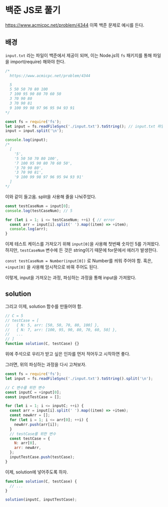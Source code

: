 # 백준 JS로 풀기

https://www.acmicpc.net/problem/4344 이쪽 백준 문제로 예시를 든다.

## 배경

`input.txt` 라는 파일이 백준에서 제공이 되며, 이는 Node.js의 `fs` 패키지를 통해 파일을 import(require) 해와야 한다.

```js
/*
  https://www.acmicpc.net/problem/4344

  5
  5 50 50 70 80 100
  7 100 95 90 80 70 60 50
  3 70 90 80
  3 70 90 81
  9 100 99 98 97 96 95 94 93 91
*/

const fs = require('fs');
let input = fs.readFileSync('./input.txt').toString(); // input.txt 파일에서 가져옴.
input = input.split('\n');

console.log(input);
/*
  [
    '5',
    '5 50 50 70 80 100',
    '7 100 95 90 80 70 60 50',
    '3 70 90 80',
    '3 70 90 81',
    '9 100 99 98 97 96 95 94 93 91'
  ]
*/
```

이와 같이 들고옴. split을 사용해 줄을 나눠주었다.

```js
const testCaseNum = input[0];
console.log(testCaseNum); // 5

for (let i = 1; i <= testCaseNum; ++i) { // error
  const arr = input[i].split(' ').map((item) => +item);
  console.log(arr);
}
```

이제 테스트 케이스를 가져오기 위해 `input[0]`을 사용해 첫번째 숫자인 5를 가져왔다. 하지만, `testCaseNum` 변수에 든 것은 string이기 때문에 for문에서 에러가 발생한다.

`const testCaseNum = Number(input[0])` 로 Number를 씌워 주어야 함. 혹은, `+input[0]` 을 사용해 암시적으로 바꿔 주어도 된다.

이렇게, input을 가져오는 과정, 파싱하는 과정을 통해 input을 가져왔다.

## solution

그리고 이제, solution 함수를 만들어야 함.

```js
// C = 5
// testCase = [
//   { N: 5, arr: [50, 50, 70, 80, 100] },
//   { N: 7, arr: [100, 95, 90, 80, 70, 60, 50] },
//   ...
// ]
function solution(C, testCase) {}
```

위에 주석으로 우리가 받고 싶은 인자를 먼저 적어두고 시작하면 좋다.

그러면, 위의 파싱하는 과정을 다시 고쳐보자.

```js
const fs = require('fs');
let input = fs.readFileSync('./input.txt').toString().split('\n');

// C 변수를 위한 변수
const inputC = +input[0];
const inputTestCase = [];

for (let i = 1; i <= inputC; ++i) {
  const arr = input[i].split(' ').map((item) => +item);
  const newArr = [];
  for (let i = 1; i <= arr[0]; ++i) {
    newArr.push(arr[i]);
  }
  // testCase를 위한 변수
  const testCase = {
    N: arr[0],
    arr: newArr,
  };
  inputTestCase.push(testCase);
}
```

이제, solution에 넣어주도록 하자.

```js
function solution(C, testCase) {
  // ...
}

solution(inputC, inputTestCase);
```




